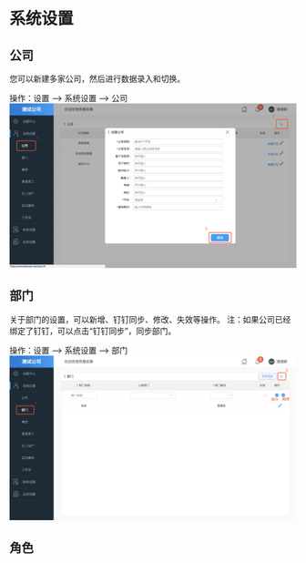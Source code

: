 # 系统设置

## 公司

您可以新建多家公司，然后进行数据录入和切换。

操作：设置 —> 系统设置 —> 公司
![](/img/gongsi.png)

## 部门

关于部门的设置，可以新增、钉钉同步、修改、失效等操作。
注：如果公司已经绑定了钉钉，可以点击“钉钉同步”，同步部门。

操作：设置 —> 系统设置 —> 部门
![](/img/bumen.png)

## 角色

